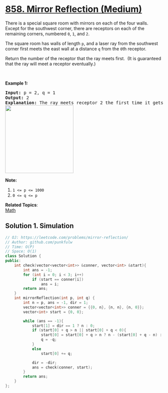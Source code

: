 # [858. Mirror Reflection (Medium)](https://leetcode.com/problems/mirror-reflection/)

<p>There is&nbsp;a special square room with mirrors on each of the four&nbsp;walls.&nbsp; Except for the southwest&nbsp;corner, there are receptors on each of the remaining corners, numbered <code>0</code>, <code>1</code>, and <code>2</code>.</p>

<p>The square room has walls of length <code>p</code>, and a laser ray from the southwest corner&nbsp;first meets the east wall at a distance <code>q</code>&nbsp;from the <code>0</code>th receptor.</p>

<p>Return the number of the receptor that the ray meets first.&nbsp; (It is guaranteed that the ray will meet&nbsp;a receptor eventually.)</p>

<p>&nbsp;</p>

<div>
<p><strong>Example 1:</strong></p>

<pre><strong>Input: </strong>p = <span id="example-input-1-1">2</span>, q = <span id="example-input-1-2">1</span>
<strong>Output: </strong><span id="example-output-1">2</span>
<strong>Explanation: </strong>The ray meets receptor 2 the first time it gets reflected back to the left wall.
<img alt="" src="https://s3-lc-upload.s3.amazonaws.com/uploads/2018/06/18/reflection.png" style="width: 218px; height: 217px;">
</pre>

<p><strong>Note:</strong></p>

<ol>
	<li><code>1 &lt;= p &lt;= 1000</code></li>
	<li><code>0 &lt;= q &lt;= p</code></li>
</ol>
</div>


**Related Topics**:  
[Math](https://leetcode.com/tag/math/)

## Solution 1. Simulation


```cpp
// OJ: https://leetcode.com/problems/mirror-reflection/
// Author: github.com/punkfulw
// Time: O(P)
// Space: O(1)
class Solution {
public:
    int check(vector<vector<int>> &conner, vector<int> &start){
        int ans = -1;
        for (int i = 0; i < 3; i++)
            if (start == conner[i])
                ans = i;
        return ans;
    }
    int mirrorReflection(int p, int q) {
        int n = p, ans = -1, dir = 1;
        vector<vector<int>> conner = {{0, n}, {n, n}, {n, 0}};
        vector<int> start = {0, 0};

        while (ans == -1){
            start[1] = dir == 1 ? n : 0;
            if (start[0] + q > n || start[0] + q < 0){
                start[0] = start[0] + q > n ? n - (start[0] + q - n) : -(start[0] + q);
                q = -q;
            }
            else
                start[0] += q;

            dir = -dir;
            ans = check(conner, start);
        }
        return ans;
    }
};
```



